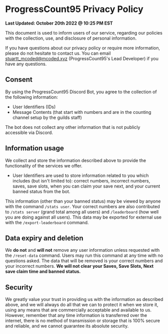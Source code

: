 # ProgressCount95 Privacy Policy

**Last Updated: October 20th 2022 @ 10:25 PM EST**

This document is used to inform users of our service, regarding our policies with the collection, use, and disclosure of personal information.

If you have questions about our privacy policy or require more information, please do not hesitate to contact us. You can email [stuartt_mcoded@mcoded.xyz](mailto:stuartt_mcoded@mcoded.xyz) (ProgressCount95's Lead Developer) if you have any questions.


## Consent

By using the ProgressCount95 Discord Bot, you agree to the collection of the following information:

-  User Identifiers (IDs)
-  Message Contents (that start with numbers and are in the counting channel setup by the guilds staff)

The bot does not collect any other information that is not publicly accessible via Discord.

## Information usage

We collect and store the information described above to provide the functionality of the services we offer.

-   User Identifiers are used to store information related to you which includes (but isn't limited to): correct numbers, incorrect numbers, saves, save slots, when you can claim your save next, and your current banned status from the bot.

This information (other than your banned status) may be viewed by anyone with the command `/stats user`. Your correct numbers are also contributed to `/stats server` (grand total among all users) and `/leaderboard` (how well you are doing against all users). This data may be exported for external use with the `/export-leaderboard` command.

## Data expiry and deletion

We **do not** and **will not** remove any user information unless requested with the `/reset-data` command. Users may run this command at any time with no questions asked. The data that will be removed is your correct numbers and your incorrect numbers. **We will not clear your Saves, Save Slots, Next save claim time and banned status.**

## Security

We greatly value your trust in providing us with the information as described above, and we will always do all that we can to protect it when we store it, using any means that are commercially acceptable and available to us. However, remember that any time information is transferred over the internet, there is no method of transmission or storage that is 100% secure and reliable, and we cannot guarantee its absolute security.